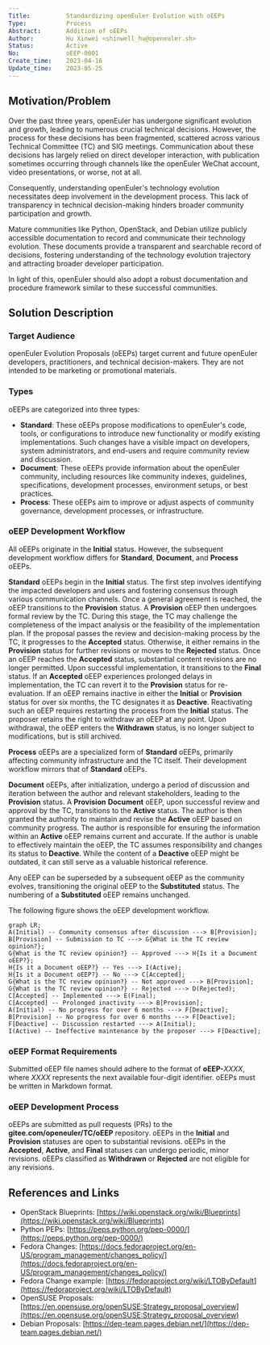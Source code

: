 ```yaml
---
Title:          Standardizing openEuler Evolution with oEEPs
Type:           Process
Abstract:       Addition of oEEPs
Author:         Hu Xinwei <shinwell_hu@openeuler.sh>
Status:         Active
No:             oEEP-0001
Create_time:    2023-04-16
Update_time:    2023-05-25
---
```


## Motivation/Problem

Over the past three years, openEuler has undergone significant evolution and growth, leading to numerous crucial technical decisions. However, the process for these decisions has been fragmented, scattered across various Technical Committee (TC) and SIG meetings. Communication about these decisions has largely relied on direct developer interaction, with publication sometimes occurring through channels like the openEuler WeChat account, video presentations, or worse, not at all.

Consequently, understanding openEuler's technology evolution necessitates deep involvement in the development process. This lack of transparency in technical decision-making hinders broader community participation and growth.

Mature communities like Python, OpenStack, and Debian utilize publicly accessible documentation to record and communicate their technology evolution. These documents provide a transparent and searchable record of decisions, fostering understanding of the technology evolution trajectory and attracting broader developer participation.

In light of this, openEuler should also adopt a robust documentation and procedure framework similar to these successful communities.

## Solution Description

### Target Audience

openEuler Evolution Proposals (oEEPs) target current and future openEuler developers, practitioners, and technical decision-makers. They are not intended to be marketing or promotional materials.

### Types

oEEPs are categorized into three types:

- **Standard**: These oEEPs propose modifications to openEuler's code, tools, or configurations to introduce new functionality or modify existing implementations. Such changes have a visible impact on developers, system administrators, and end-users and require community review and discussion.
- **Document**: These oEEPs provide information about the openEuler community, including resources like community indexes, guidelines, specifications, development processes, environment setups, or best practices.
- **Process**: These oEEPs aim to improve or adjust aspects of community governance, development processes, or infrastructure.

### oEEP Development Workflow

All oEEPs originate in the **Initial** status. However, the subsequent development workflow differs for **Standard**, **Document**, and **Process** oEEPs.

**Standard** oEEPs begin in the **Initial** status. The first step involves identifying the impacted developers and users and fostering consensus through various communication channels. Once a general agreement is reached, the oEEP transitions to the **Provision** status.
A **Provision** oEEP then undergoes formal review by the TC. During this stage, the TC may challenge the completeness of the impact analysis or the feasibility of the implementation plan. If the proposal passes the review and decision-making process by the TC, it progresses to the **Accepted** status.
Otherwise, it either remains in the **Provision** status for further revisions or moves to the **Rejected** status. Once an oEEP reaches the **Accepted** status, substantial content revisions are no longer permitted. Upon successful implementation, it transitions to the **Final** status.
If an **Accepted** oEEP experiences prolonged delays in implementation, the TC can revert it to the **Provision** status for re-evaluation. If an oEEP remains inactive in either the **Initial** or **Provision** status for over six months, the TC designates it as **Deactive**. Reactivating such an oEEP requires restarting the process from the **Initial** status. The proposer retains the right to withdraw an oEEP at any point. Upon withdrawal, the oEEP enters the **Withdrawn** status, is no longer subject to modifications, but is still archived.

**Process** oEEPs are a specialized form of **Standard** oEEPs, primarily affecting community infrastructure and the TC itself. Their development workflow mirrors that of **Standard** oEEPs.

**Document** oEEPs, after initialization, undergo a period of discussion and iteration between the author and relevant stakeholders, leading to the **Provision** status. A **Provision** **Document** oEEP, upon successful review and approval by the TC, transitions to the **Active** status.
The author is then granted the authority to maintain and revise the **Active** oEEP based on community progress. The author is responsible for ensuring the information within an **Active** oEEP remains current and accurate.
If the author is unable to effectively maintain the oEEP, the TC assumes responsibility and changes its status to **Deactive**. While the content of a **Deactive** oEEP might be outdated, it can still serve as a valuable historical reference.

Any oEEP can be superseded by a subsequent oEEP as the community evolves, transitioning the original oEEP to the **Substituted** status. The numbering of a **Substituted** oEEP remains unchanged.

The following figure shows the oEEP development workflow.

```mermaid
graph LR;
A(Initial) -- Community consensus after discussion ---> B[Provision];
B[Provision] -- Submission to TC ---> G{What is the TC review opinion?};
G{What is the TC review opinion?} -- Approved ---> H{Is it a Document oEEP?};
H{Is it a Document oEEP?} -- Yes ---> I(Active);
H{Is it a Document oEEP?} -- No ---> C[Accepted];
G{What is the TC review opinion?} -- Not approved ---> B[Provision];
G{What is the TC review opinion?} -- Rejected ---> D(Rejected);
C[Accepted] -- Implemented ---> E(Final);
C[Accepted] -- Prolonged inactivity ---> B[Provision];
A(Initial) -- No progress for over 6 months ---> F[Deactive];
B[Provision] -- No progress for over 6 months ---> F[Deactive];
F[Deactive] -- Discussion restarted ---> A(Initial);
I(Active) -- Ineffective maintenance by the proposer ---> F[Deactive];
```

### oEEP Format Requirements

Submitted oEEP file names should adhere to the format of **oEEP-**_XXXX_, where _XXXX_ represents the next available four-digit identifier.
oEEPs must be written in Markdown format.

### oEEP Development Process

oEEPs are submitted as pull requests (PRs) to the **gitee.com/openeuler/TC/oEEP** repository.
oEEPs in the **Initial** and **Provision** statuses are open to substantial revisions. oEEPs in the **Accepted**, **Active**, and **Final** statuses can undergo periodic, minor revisions. oEEPs classified as **Withdrawn** or **Rejected** are not eligible for any revisions.

## References and Links

- OpenStack Blueprints: [https://wiki.openstack.org/wiki/Blueprints](https://wiki.openstack.org/wiki/Blueprints)
- Python PEPs: [https://peps.python.org/pep-0000/](https://peps.python.org/pep-0000/)
- Fedora Changes: [https://docs.fedoraproject.org/en-US/program_management/changes_policy/](https://docs.fedoraproject.org/en-US/program_management/changes_policy/)
- Fedora Change example: [https://fedoraproject.org/wiki/LTOByDefault](https://fedoraproject.org/wiki/LTOByDefault)
- OpenSUSE Proposals: [https://en.opensuse.org/openSUSE:Strategy_proposal_overview](https://en.opensuse.org/openSUSE:Strategy_proposal_overview)
- Debian Proposals: [https://dep-team.pages.debian.net/](https://dep-team.pages.debian.net/)
